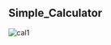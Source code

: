 ## Simple_Calculator
![cal1](https://github.com/user-attachments/assets/cf538dec-9062-49e2-b406-4bd33ed486cb)
